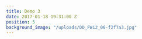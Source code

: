 ```yaml
---
title: Demo 3
date: 2017-01-18 19:31:00 Z
position: 5
background_image: "/uploads/DD_FW12_06-f2f7a3.jpg"
---
```


